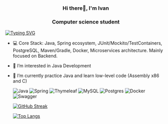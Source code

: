 <h3 align="center"> Hi there👋, I'm Ivan </h3>
<h3 align="center">Computer science student</h3>

[![Typing SVG](https://readme-typing-svg.herokuapp.com?font=Fira+Code&pause=1000&random=false&width=435&lines=Trick+or+Treat)](https://git.io/typing-svg)

- 💻 Core Stack: Java, Spring ecosystem, JUnit/Mockito/TestContainers, PostgreSQL, Maven/Gradle, Docker, Microservices architecture. Mainly focused on Backend.
- 👀 I’m interested in Java Development
- 🌱 I’m currently practice Java and learn low-level code (Assembly x86 and C)

	![Java](https://img.shields.io/badge/java-%23ED8B00.svg?style=for-the-badge&logo=openjdk&logoColor=white)
	![Spring](https://img.shields.io/badge/spring-%236DB33F.svg?style=for-the-badge&logo=spring&logoColor=white)
	![Thymeleaf](https://img.shields.io/badge/Thymeleaf-%23005C0F.svg?style=for-the-badge&logo=Thymeleaf&logoColor=white)
	![MySQL](https://img.shields.io/badge/mysql-%2300f.svg?style=for-the-badge&logo=mysql&logoColor=white)
	![Postgres](https://img.shields.io/badge/postgres-%23316192.svg?style=for-the-badge&logo=postgresql&logoColor=white)
	![Docker](https://img.shields.io/badge/docker-%230db7ed.svg?style=for-the-badge&logo=docker&logoColor=white)
	![Swagger](https://img.shields.io/badge/-Swagger-%23Clojure?style=for-the-badge&logo=swagger&logoColor=white)




	[![GitHub Streak](https://github-readme-streak-stats.herokuapp.com/?user=Ivan2d)](https://git.io/streak-stats)

	[![Top Langs](https://github-readme-stats.vercel.app/api/top-langs/?username=Ivan2d)](https://github.com/Ivan2d/github-readme-stats)
